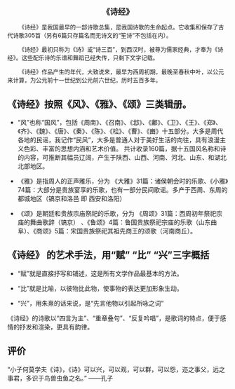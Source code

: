 <head>
    <style>
    a {
        color: rgb(95, 136, 224);
        font-size: small;
        text-decoration: none;
    }
    h1 {
        text-align: center;
        font-size: large;
    }
    .pre {
        text-indent: 2em;
        font-size: small;
    }
    .main {
        text-indent: 2em;
        font-size: larger;
    }
    .main_center {
        text-align: center;
        font-size: larger;
    }
    .comment {
        font-size: smaller;
    }
    .img-responsive {
        display: inline;
        width: 1em;
        height: 1em;
    }
    </style>
</head>

<body>
<h1> 《诗经》 </h1>

<p class="pre">《诗经》是我国最早的一部诗歌总集，是我国诗歌的生命起点。它收集和保存了古代诗歌305首（另有6篇只存篇名而无诗文的“笙诗”不包括在内）。</p>

<p class="pre">《诗经》最初只称为《诗》或“诗三百”，到西汉时，被尊为儒家经典，才奉为《诗经》。这些配乐诗的乐谱和舞蹈已经失传，只剩下文字记载。</p>

<p class="pre">《诗经》作品产生的年代，大致说来，最早为西周初期，最晚至春秋中叶，以公元来计算，为公元前十一世纪到公元前六世纪，历时五百多年。</p>

## 《诗经》按照《风》、《雅》、《颂》三类辑册。

- <p>“风”也称“国风”，包括《周南》、《召南》、《邶》、《鄘》、《卫》、《王》、《郑》、《齐》、《魏》、《唐》、《秦》、《陈》、《桧》、《曹》、《豳》十五部分。大多是周代各地的民谣，我记作“民风”，大多是普通人对于美好生活的向往，具有浪漫主义色彩、丰富的思想内涵和艺术价值。 共计收录160篇，据十五国风名称和诗的内容，可推断其幅员辽阔，产生于陕西、山西、河南、河北、山东、和湖北北部地区。</p>

- <p>《雅》是指周人的正声雅乐，分为 《大雅》31篇：诸侯朝会时的乐歌、《小雅》74篇：大部分是贵族宴享的乐歌，也有一部分民间歌谣。多产于西周、东周的都城地区（镐京和洛邑 即 西安和洛阳）</p>

- <p>《颂》是朝廷和贵族宗庙祭祀的乐歌，分为 《周颂》31篇：西周初年祭祀宗庙的舞曲歌辞（镐京） 、《鲁颂》4篇：鲁国贵族祭祀宗庙的乐歌（山东曲阜）、《商颂》5篇：宋国贵族祭祀其祖先商王的颂歌（河南商丘）。</p>
## 《诗经》 的艺术手法，用“赋” “比” “兴”三字概括

- <p>“赋”就是直接抒写和铺述，这是所有文学作品最基本的方法。</p>

- <p>“比”就是比喻，以彼物比此物，使事物的表达更加形象生动。</p>

- <p>“兴”，用朱熹的话来说，是“先言他物以引起所咏之词”</p>

<p>《诗经》的诗歌以“四言为主”、“重章叠句”、“反复吟唱”，是歌词的特点，便于感情的抒发和渲染，更具有韵律。</p>

## 评价
<p>
“小子何莫学夫《诗》，《诗》可以兴，可以观，可以群，可以怨，迩之事父，远之事君，多识于鸟兽虫鱼之名。” ——孔子
</p>
</body>